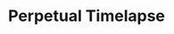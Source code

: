 ---
title: Perpetual Timelapse
summary: "An automatic time-lapse creation and posting system (my first Python project)"
resources:
- name: thumb
  src: ptl-thumb.svg
  params:
    alt: Looping animation of arrows spinning in a circle, enclosing two semicircles which represent night and day.
    loopSeconds: 3.0
- name: hero
  src: ptl-hero.svg
  params:
    alt: Looping animation of arrows spinning in a circle, enclosing two semicircles which represent night and day.
    loopSeconds: 3.0
---